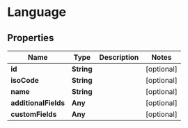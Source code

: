 

# Language


## Properties

Name | Type | Description | Notes
------------ | ------------- | ------------- | -------------
**id** | **String** |  |  [optional]
**isoCode** | **String** |  |  [optional]
**name** | **String** |  |  [optional]
**additionalFields** | **Any** |  |  [optional]
**customFields** | **Any** |  |  [optional]




